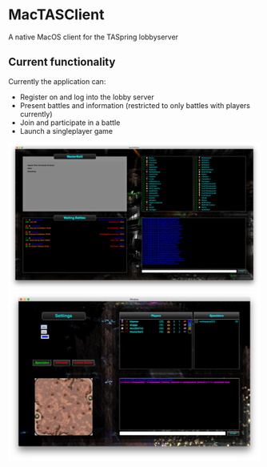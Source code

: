 # MacTASClient
A native MacOS client for the TASpring lobbyserver

## Current functionality
Currently the application can: 
- Register on and log into the lobby server
- Present battles and information (restricted to only battles with players currently)
- Join and participate in a battle
- Launch a singleplayer game

![Main window](Images/Main%20Window.png?raw=true "Main window")
![Battleroom](Images/Battleroom.png?raw=true "Battleroom")


